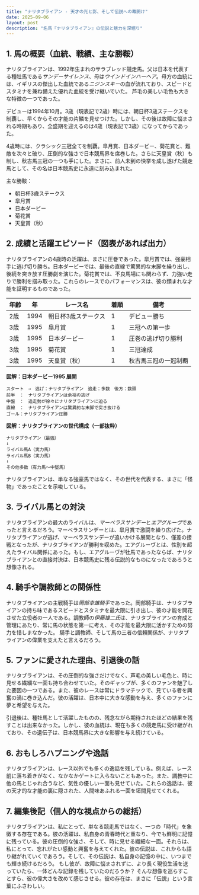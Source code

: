 ```yaml
---
title: "ナリタブライアン - 天才の光と影、そして伝説への幕開け"
date: 2025-09-06
layout: post
description: "名馬『ナリタブライアン』の伝説と魅力を深堀り"
---
```


## 1. 馬の概要（血統、戦績、主な勝鞍）

ナリタブライアンは、1992年生まれのサラブレッド競走馬。父は日本を代表する種牡馬である*サンデーサイレンス*、母は*ウインドインハーヘア*。母方の血統には、イギリスの傑出した血統である*ニジンスキー*の血が流れており、スピードとスタミナを兼ね備えた優れた血統を受け継いでいた。  芦毛の美しい毛色も大きな特徴の一つであった。

デビューは1994年10月。3歳（現表記で2歳）時には、朝日杯3歳ステークスを制覇し、早くからその才能の片鱗を見せつけた。しかし、その後は故障に悩まされる時期もあり、全盛期を迎えるのは4歳（現表記で3歳）になってからであった。

4歳時には、クラシック三冠全てを制覇。皐月賞、日本ダービー、菊花賞と、難敵を次々と破り、圧倒的な強さで日本競馬界を席巻した。さらに天皇賞（秋）も制し、秋古馬三冠の一つも手にした。まさに、前人未到の快挙を成し遂げた競走馬として、その名は日本競馬史に永遠に刻み込まれた。

主な勝鞍：

* 朝日杯3歳ステークス
* 皐月賞
* 日本ダービー
* 菊花賞
* 天皇賞（秋）


## 2. 成績と活躍エピソード（図表があれば出力）


ナリタブライアンの4歳時の活躍は、まさに圧巻であった。皐月賞では、強豪相手に逃げ切り勝ち。日本ダービーでは、最後の直線で驚異的な末脚を繰り出し、後続を突き放す圧勝劇を演じた。菊花賞では、不良馬場にも関わらず、力強い走りで勝利を掴み取った。これらのレースでのパフォーマンスは、彼の類まれな才能を証明するものであった。

| 年齢 | 年 | レース名           | 着順 | 備考                                   |
|-----|----|--------------------|-----|----------------------------------------|
| 2歳 | 1994 | 朝日杯3歳ステークス | 1   | デビュー勝ち                             |
| 3歳 | 1995 | 皐月賞             | 1   | 三冠への第一歩                           |
| 3歳 | 1995 | 日本ダービー         | 1   | 圧巻の逃げ切り勝利                       |
| 3歳 | 1995 | 菊花賞             | 1   | 三冠達成                               |
| 3歳 | 1995 | 天皇賞（秋）         | 1   | 秋古馬三冠の一冠制覇                     |


**図解：日本ダービー1995 展開**

```
スタート　→　逃げ：ナリタブライアン　追走：多数　後方：数頭
前半　：　ナリタブライアンは余裕の逃げ
中盤　：　追走勢が徐々にナリタブライアンに迫る
直線　：　ナリタブライアンは驚異的な末脚で突き抜ける
ゴール：ナリタブライアン圧勝
```

**図解：ナリタブライアンの世代構成（一部抜粋）**

```
ナリタブライアン（最強）
↓
ライバル馬A（実力馬）
ライバル馬B（実力馬）
↓
その他多数（有力馬～中堅馬）
```

ナリタブライアンは、単なる強豪馬ではなく、その世代を代表する、まさに「怪物」であったことを示唆している。


## 3. ライバル馬との対決

ナリタブライアンの最大のライバルは、*マーベラスサンデー*と*エアグルーヴ*であったと言えるだろう。マーベラスサンデーとは、皐月賞で激闘を繰り広げた。ナリタブライアンが逃げ、マーベラスサンデーが追いかける展開となり、僅差の接戦となったが、ナリタブライアンが勝利を収めた。エアグルーヴとは、性別を超えたライバル関係にあった。もし、エアグルーヴが牡馬であったならば、ナリタブライアンとの直接対決は、日本競馬史に残る伝説的なものになったであろうと想像される。


## 4. 騎手や調教師との関係性

ナリタブライアンの主戦騎手は*岡部幸雄騎手*であった。岡部騎手は、ナリタブライアンの持ち味であるスピードとスタミナを最大限に引き出し、彼の才能を開花させた立役者の一人である。調教師の*伊藤雄二氏*は、ナリタブライアンの育成と管理にあたり、常に馬の状態を第一に考え、その才能を最大限に活かすための努力を惜しまなかった。  騎手と調教師、そして馬の三者の信頼関係が、ナリタブライアンの偉業を支えたと言えるだろう。


## 5. ファンに愛された理由、引退後の話

ナリタブライアンは、その圧倒的な強さだけでなく、芦毛の美しい毛色と、時に見せる繊細な一面も持ち合わせていた。そのギャップが、多くのファンを魅了した要因の一つである。また、彼のレースは常にドラマチックで、見ている者を興奮の渦に巻き込んだ。彼の活躍は、日本中に大きな感動を与え、多くのファンに夢と希望を与えた。

引退後は、種牡馬として活躍したものの、残念ながら期待されたほどの結果を残すことは出来なかった。しかし、彼の血統は、現在も多くの競走馬に受け継がれており、その遺伝子は、日本競馬界に大きな影響を与え続けている。


## 6. おもしろハプニングや逸話

ナリタブライアンは、レース以外でも多くの逸話を残している。例えば、レース前に落ち着きがなく、なかなかゲートに入らないこともあった。また、調教中に他の馬とじゃれ合うなど、気性の優しい一面も見せていた。これらの逸話は、彼の天才的な才能の裏に隠された、人間味あふれる一面を垣間見せてくれる。


## 7. 編集後記（個人的な視点からの総括）

ナリタブライアンは、私にとって、単なる競走馬ではなく、一つの「時代」を象徴する存在である。彼の活躍は、私自身の青春時代と重なり、今でも鮮明に記憶に残っている。彼の圧倒的な強さ、そして、時に見せる繊細な一面。それらは、私にとって、忘れがたい感動と興奮を与えてくれた。彼の伝説は、これからも語り継がれていくであろう。そして、その伝説は、私自身の記憶の中に、いつまでも輝き続けるだろう。  もし彼が、故障に悩まされずに、より長く現役生活を送っていたら、一体どんな記録を残していたのだろうか？  そんな想像を巡らすことすら、彼の偉大さを改めて感じさせる。彼の存在は、まさに「伝説」という言葉にふさわしい。
